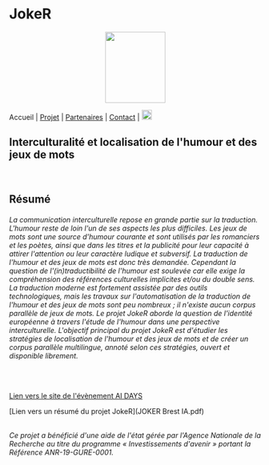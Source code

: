 # JokeR
<p align="center">
  <img src="Joker.png" width="120" height="142">
</p>

Accueil | [Projet](projet) | [Partenaires](partenaires) | [Contact](contact) | [<img src="drapeau EN.png" width="20">](https://motsmachines.github.io/joker/EN/index)
<br>

## Interculturalité et localisation de l'humour et des jeux de mots
<br>

## Résumé
###### La communication interculturelle repose en grande partie sur la traduction. L'humour reste de loin l'un de ses aspects les plus difficiles. Les jeux de mots sont une source d'humour courante et sont utilisés par les romanciers et les poètes, ainsi que dans les titres et la publicité pour leur capacité à attirer l'attention ou leur caractère ludique et subversif. La traduction de l'humour et des jeux de mots est donc très demandée. Cependant la question de l'(in)traductibilité de l'humour est soulevée car elle exige la compréhension des références culturelles implicites et/ou du double sens. La traduction moderne est fortement assistée par des outils technologiques, mais les travaux sur l'automatisation de la traduction de l'humour et des jeux de mots sont peu nombreux ; il n'existe aucun corpus parallèle de jeux de mots. Le projet JokeR aborde la question de l'identité européenne à travers l'étude de l'humour dans une perspective interculturelle. L'objectif principal du projet JokeR est d'étudier les stratégies de localisation de l'humour et des jeux de mots et de créer un corpus parallèle multilingue, annoté selon ces stratégies, ouvert et disponible librement.
<br>

[Lien vers le site de l'évènement AI DAYS](https://ai-days.bzh/)
<br>

[Lien vers un résumé du projet JokeR](JOKER Brest IA.pdf)

<br>*Ce projet a bénéficié d'une aide de l'état gérée par l'Agence Nationale de la Recherche au titre du programme « Investissements d'avenir » portant la Référence ANR-19-GURE-0001.*
